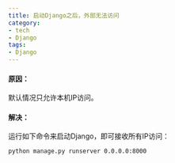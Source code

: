 ```yaml
---
title: 启动Django之后，外部无法访问
category:
- tech
- Django
tags:
- Django
---
```


#### 原因：  
默认情况只允许本机IP访问。  

#### 解决：  
运行如下命令来启动Django，即可接收所有IP访问：  

    python manage.py runserver 0.0.0.0:8000
